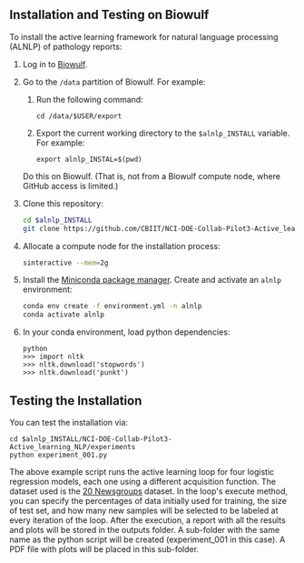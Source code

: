 ## Installation and Testing on Biowulf


To install the active learning framework for natural language processing (ALNLP) of pathology reports:

1. Log in to [Biowulf](https://hpc.nih.gov/docs/connect.html). 

2. Go to the `/data` partition of Biowulf. For example: 

   1. Run the following command:
   
      ```cd /data/$USER/export```
   
   2. Export the current working directory to the `$alnlp_INSTALL` variable. For example: 
   
      ```export alnlp_INSTAL=$(pwd)```

   Do this on Biowulf. (That is, not from a Biowulf compute node, where GitHub access is limited.)
 
3. Clone this repository: 

   ```bash
   cd $alnlp_INSTALL
   git clone https://github.com/CBIIT/NCI-DOE-Collab-Pilot3-Active_learning_NLP.git
   ```
4. Allocate a compute node for the installation process:

   ```bash
   sinteractive --mem=2g
   ```
5. Install the [Miniconda package manager](https://docs.conda.io/en/latest/miniconda.html). Create and activate an `alnlp` environment:

    ```bash
   conda env create -f environment.yml -n alnlp
   conda activate alnlp
    ```

6. In your conda environment, load python dependencies:

   ```
   python
   >>> import nltk
   >>> nltk.download('stopwords')
   >>> nltk.download('punkt')
   ```

## Testing the Installation

You can test the installation via:

```
cd $alnlp_INSTALL/NCI-DOE-Collab-Pilot3-Active_learning_NLP/experiments
python experiment_001.py
```
The above example script runs the active learning loop for four logistic regression models, each one using a different acquisition function. The dataset used is the [20 Newsgroups](http://qwone.com/~jason/20Newsgroups/) dataset. In the loop's execute method, you can specify the percentages of data initially used for training, the size of test set, and how many new samples will be selected to be labeled at every iteration of the loop. After the execution, a report with all the results and plots will be stored in the outputs folder. A sub-folder with the same name as the python script will be created (experiment_001 in this case). A PDF file with plots will be placed in this sub-folder.


